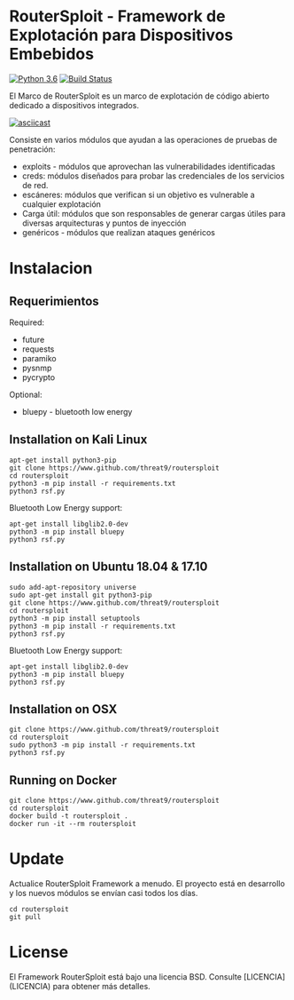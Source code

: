 # RouterSploit - Framework de Explotación para Dispositivos Embebidos

[![Python 3.6](https://img.shields.io/badge/Python-3.6-yellow.svg)](http://www.python.org/download/)
[![Build Status](https://travis-ci.org/threat9/routersploit.svg?branch=master)](https://travis-ci.org/threat9/routersploit)

El Marco de RouterSploit es un marco de explotación de código abierto dedicado a dispositivos integrados.

[![asciicast](https://asciinema.org/a/180370.png)](https://asciinema.org/a/180370)

Consiste en varios módulos que ayudan a las operaciones de pruebas de penetración:

* exploits - módulos que aprovechan las vulnerabilidades identificadas
* creds: módulos diseñados para probar las credenciales de los servicios de red.
* escáneres: módulos que verifican si un objetivo es vulnerable a cualquier explotación
* Carga útil: módulos que son responsables de generar cargas útiles para diversas arquitecturas y puntos de inyección
* genéricos - módulos que realizan ataques genéricos
# Instalacion

## Requerimientos

Required:
* future
* requests
* paramiko
* pysnmp
* pycrypto

Optional:
* bluepy - bluetooth low energy 

## Installation on Kali Linux

```
apt-get install python3-pip
git clone https://www.github.com/threat9/routersploit
cd routersploit
python3 -m pip install -r requirements.txt
python3 rsf.py
```

Bluetooth Low Energy support:
```
apt-get install libglib2.0-dev
python3 -m pip install bluepy
python3 rsf.py
```

## Installation on Ubuntu 18.04 & 17.10

```
sudo add-apt-repository universe
sudo apt-get install git python3-pip
git clone https://www.github.com/threat9/routersploit
cd routersploit
python3 -m pip install setuptools
python3 -m pip install -r requirements.txt
python3 rsf.py
```

Bluetooth Low Energy support:
```
apt-get install libglib2.0-dev
python3 -m pip install bluepy
python3 rsf.py
```


## Installation on OSX

```
git clone https://www.github.com/threat9/routersploit
cd routersploit
sudo python3 -m pip install -r requirements.txt
python3 rsf.py
```

## Running on Docker

```
git clone https://www.github.com/threat9/routersploit
cd routersploit
docker build -t routersploit .
docker run -it --rm routersploit
```

# Update


Actualice RouterSploit Framework a menudo. El proyecto está en desarrollo y los nuevos módulos se envían casi todos los días.

```
cd routersploit
git pull
```

# License


El Framework RouterSploit está bajo una licencia BSD.
Consulte [LICENCIA] (LICENCIA) para obtener más detalles.

